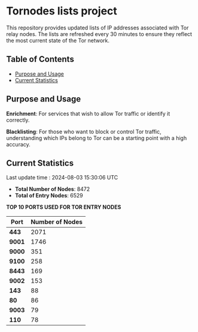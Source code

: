 # Tornodes lists project

This repository provides updated lists of IP addresses associated with Tor relay nodes. The lists are refreshed every 30 minutes to ensure they reflect the most current state of the Tor network.

## Table of Contents

- [Purpose and Usage](#purpose-and-usage)
- [Current Statistics](#current-statistics)


## Purpose and Usage

**Enrichment**: For services that wish to allow Tor traffic or identify it correctly.

**Blacklisting**: For those who want to block or control Tor traffic, understanding which IPs belong to Tor can be a starting point with a high accuracy.

## Current Statistics

Last update time : 2024-08-03 15:30:06 UTC

- **Total Number of Nodes**: 8472
- **Total of Entry Nodes**: 6529

**TOP 10 PORTS USED FOR TOR ENTRY NODES**

| **Port** | **Number of Nodes** |
|------|-----------------|
| **443**   | 2071  |
| **9001**   | 1746  |
| **9000**   | 351  |
| **9100**   | 258  |
| **8443**   | 169  |
| **9002**   | 153  |
| **143**   | 88  |
| **80**   | 86  |
| **9003**   | 79  |
| **110**   | 78  |

